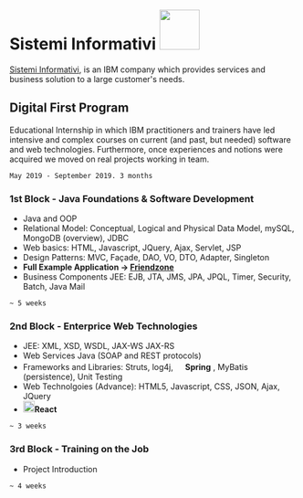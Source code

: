 <h1>Sistemi Informativi <img src="https://upload.wikimedia.org/wikipedia/commons/thumb/5/51/IBM_logo.svg/1280px-IBM_logo.svg.png" width="70"></img></h1>

[Sistemi Informativi](https://www.sistinf.it/), is an IBM company which provides services and business solution to a large customer's needs.

## Digital First Program
Educational Internship in which IBM practitioners and trainers have led intensive and complex courses on current (and past, but needed) software and web technologies. Furthermore, once experiences and notions were acquired we moved on real projects working in team.

`May 2019 - September 2019. 3 months`

### 1st Block - Java Foundations & Software Development
+ Java and OOP
+ Relational Model: Conceptual, Logical and Physical Data Model, mySQL, MongoDB (overview), JDBC
+ Web basics: HTML, Javascript, JQuery, Ajax, Servlet, JSP
+ Design Patterns:  MVC, Façade, DAO, VO, DTO, Adapter, Singleton
+ **Full Example Application &rarr; [Friendzone](https://github.com/Starnino/Friendzone "Friendzone")**
+ Business Components JEE: EJB, JTA, JMS, JPA, JPQL, Timer, Security, Batch, Java Mail

`~ 5 weeks`

### 2nd Block - Enterprice Web Technologies
+ JEE: XML, XSD, WSDL, JAX-WS JAX-RS
+ Web Services Java (SOAP and REST protocols)
+ Frameworks and Libraries: Struts, log4j, 
<img src=https://cdn.freebiesupply.com/logos/large/2x/spring-3-logo-png-transparent.png width="17" style="user-select:none;" />**Spring**
, MyBatis (persistence), Unit Testing
+ Web Technolgoies (Advance): HTML5, Javascript, CSS, JSON, Ajax, JQuery
+ <img src=https://cdn4.iconfinder.com/data/icons/logos-3/600/React.js_logo-512.png width="20" user-select:none />**React**

`~ 3 weeks`

### 3rd Block - Training on the Job
+ Project Introduction

`~ 4 weeks`
